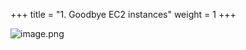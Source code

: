 +++
title = "1. Goodbye EC2 instances"
weight = 1
+++


![image.png](/images/008-viii-clean-it-up/33-552185-image.png)


